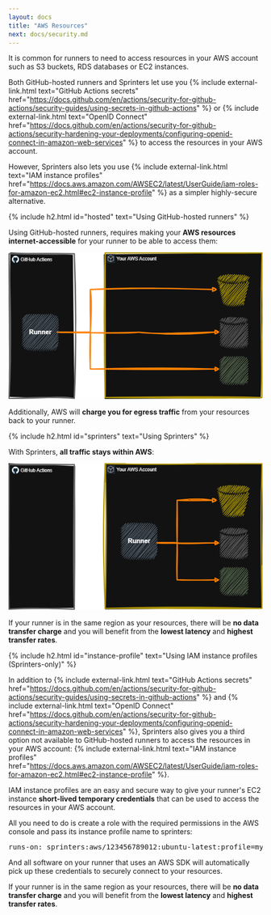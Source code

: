 ```yaml
---
layout: docs
title: "AWS Resources"
next: docs/security.md
---
```


It is common for runners to need to access resources in your AWS account such as S3 buckets, RDS databases or EC2 instances.

Both GitHub-hosted runners and Sprinters let use you {% include external-link.html text="GitHub Actions secrets" href="https://docs.github.com/en/actions/security-for-github-actions/security-guides/using-secrets-in-github-actions" %} or
{% include external-link.html text="OpenID Connect" href="https://docs.github.com/en/actions/security-for-github-actions/security-hardening-your-deployments/configuring-openid-connect-in-amazon-web-services" %} to
access the resources in your AWS account.

However, Sprinters also lets you use {% include external-link.html text="IAM instance profiles" href="https://docs.aws.amazon.com/AWSEC2/latest/UserGuide/iam-roles-for-amazon-ec2.html#ec2-instance-profile" %} as a simpler highly-secure alternative.

{% include h2.html id="hosted" text="Using GitHub-hosted runners" %}

Using GitHub-hosted runners, requires making your **AWS resources internet-accessible** for your runner to be able to access them:

![GitHub-hosted runners](/assets/aws-resources/aws-resources-hosted-runners.png)

Additionally, AWS will **charge you for egress traffic** from your resources back to your runner.

{% include h2.html id="sprinters" text="Using Sprinters" %}

With Sprinters, **all traffic stays within AWS**:

![Sprinters](/assets/aws-resources/aws-resources-sprinters.png)

If your runner is in the same region as your resources, there will be **no data transfer charge** and you will benefit
from the **lowest latency** and **highest transfer rates**.

{% include h2.html id="instance-profile" text="Using IAM instance profiles (Sprinters-only)" %}

In addition to {% include external-link.html text="GitHub Actions secrets" href="https://docs.github.com/en/actions/security-for-github-actions/security-guides/using-secrets-in-github-actions" %} and
{% include external-link.html text="OpenID Connect" href="https://docs.github.com/en/actions/security-for-github-actions/security-hardening-your-deployments/configuring-openid-connect-in-amazon-web-services" %},
Sprinters also gives you a third option not available to GitHub-hosted runners to access the resources in your AWS account: {% include external-link.html text="IAM instance profiles" href="https://docs.aws.amazon.com/AWSEC2/latest/UserGuide/iam-roles-for-amazon-ec2.html#ec2-instance-profile" %}.

IAM instance profiles are an easy and secure way to give your runner's EC2 instance **short-lived temporary credentials**
that can be used to access the resources in your AWS account.

All you need to do is create a role with the required permissions in the AWS console and pass its
instance profile name to sprinters:

<div class="alert alert-info font-monospace p-0 mb-3 position-relative" role="alert">
    <pre class="mb-0 p-2 fs-7">runs-on: sprinters:aws/123456789012:ubuntu-latest:<span class="fw-bold fst-italic text-warning">profile=my-instance-profile</span></pre>
</div>

And all software on your runner that uses an AWS SDK will automatically pick up these credentials to securely connect
to your resources.

If your runner is in the same region as your resources, there will be **no data transfer charge** and
you will benefit from the **lowest latency** and **highest transfer rates**.

